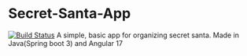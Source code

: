 # Secret-Santa-App
[![Build Status](https://38a5-110-235-232-108.ngrok-free.app/buildStatus/icon?job=Secret%20Santa)](https://38a5-110-235-232-108.ngrok-free.app/job/Secret%20Santa/)
A simple, basic app for organizing secret santa. Made in Java(Spring boot 3) and Angular 17
